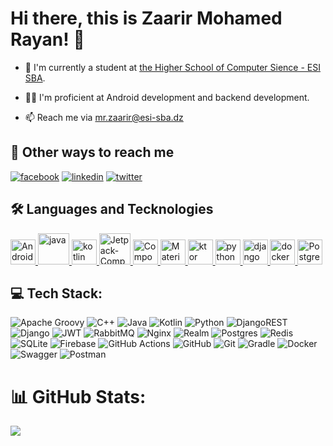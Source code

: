 # Hi there, this is Zaarir Mohamed Rayan! 👋

 - 🏫 I'm currently a student at [the Higher School of Computer Sience - ESI SBA](https://katherineoelsner.com/).

 - 🙋‍♂️ I'm proficient at Android development and backend development.

 - 📫 Reach me via [mr.zaarir@esi-sba.dz](mailto:mr.zaarir@esi-sba.dz)

## 🔗 Other ways to reach me
[![facebook](https://img.shields.io/badge/-Facebook-blue?style=flat-square&labelColor=blue&logo=facebook&logoColor=white&link=https://www.facebook.com/andresecco.fanpage/)](https://www.facebook.com/profile.php?id=100012635053612)
[![linkedin](https://img.shields.io/badge/linkedin-0A66C2?style=for-the-badge&logo=linkedin&logoColor=white)](https://www.linkedin.com/in/mohamed-zaarir-b24573265/)
[![twitter](https://img.shields.io/badge/twitter-1DA1F2?style=for-the-badge&logo=twitter&logoColor=white)](https://x.com/mohamedzaarir1)

## 🛠 Languages and Tecknologies

<a href="https://upload.wikimedia.org/wikipedia/commons/c/c1/Android_Studio_icon_%282023%29.svg">
    <img src="https://upload.wikimedia.org/wikipedia/commons/c/c1/Android_Studio_icon_%282023%29.svg" alt="Android-Studio" style="width:40px; height:40px;"/>
</a>
<a href="https://brandslogos.com/wp-content/uploads/images/large/java-logo-1.png">
    <img src="https://brandslogos.com/wp-content/uploads/images/large/java-logo-1.png" alt="java" style="width:50px; height:50px;"/>
</a>
<a href="https://user-images.githubusercontent.com/103866722/177941491-1947c6b0-6e38-4880-8bd7-01dac36165df.png">
    <img src="https://user-images.githubusercontent.com/103866722/177941491-1947c6b0-6e38-4880-8bd7-01dac36165df.png" alt="kotlin" style="width:40px; height:40px;"/>
</a>
<a href="https://blogger.googleusercontent.com/img/b/R29vZ2xl/AVvXsEjC97Z8BResg5dlPqczsRCFhP6zewWX0X0e7fVPG-G7PuUZwwZVsi9OPoqJYkgqT2h0FI95SsmWzVEgpt8b8HAqFiIxZ98TFtY4lE0b8UrtVJ2HrJebRwl6C9DslsQDl9KnBIrdHS6LtkY/s1600/jetpack+compose+icon_RGB.png">
    <img src="https://blogger.googleusercontent.com/img/b/R29vZ2xl/AVvXsEjC97Z8BResg5dlPqczsRCFhP6zewWX0X0e7fVPG-G7PuUZwwZVsi9OPoqJYkgqT2h0FI95SsmWzVEgpt8b8HAqFiIxZ98TFtY4lE0b8UrtVJ2HrJebRwl6C9DslsQDl9KnBIrdHS6LtkY/s1600/jetpack+compose+icon_RGB.png" alt="Jetpack-Compose" style="width:50px; height:50px;"/>
</a>
<a href="https://seeklogo.com/images/C/compose-multiplatform-logo-49E1D09D49-seeklogo.com.png">
    <img src="https://seeklogo.com/images/C/compose-multiplatform-logo-49E1D09D49-seeklogo.com.png" alt="Compose-Multiplatform" style="width:40px; height:40px;"/>
</a>
<a href="https://upload.wikimedia.org/wikipedia/commons/thumb/c/c7/Google_Material_Design_Logo.svg/1024px-Google_Material_Design_Logo.svg.png">
    <img src="https://upload.wikimedia.org/wikipedia/commons/thumb/c/c7/Google_Material_Design_Logo.svg/1024px-Google_Material_Design_Logo.svg.png" alt="Material-design" style="width:40px; height:40px;"/>
</a>
<a href="https://resources.jetbrains.com/storage/products/company/brand/logos/Ktor_icon.png">
    <img src="https://resources.jetbrains.com/storage/products/company/brand/logos/Ktor_icon.png" alt="ktor" style="width:40px; height:40px;"/>
</a>
<a href="https://camo.githubusercontent.com/d1652ce9d9e41d898ea03bd8772e8accb903947dc6bba2a410d76462f7d63d1b/68747470733a2f2f63646e2e6a7364656c6976722e6e65742f67682f64657669636f6e732f64657669636f6e2f69636f6e732f707974686f6e2f707974686f6e2d6f726967696e616c2e737667">
    <img src="https://camo.githubusercontent.com/d1652ce9d9e41d898ea03bd8772e8accb903947dc6bba2a410d76462f7d63d1b/68747470733a2f2f63646e2e6a7364656c6976722e6e65742f67682f64657669636f6e732f64657669636f6e2f69636f6e732f707974686f6e2f707974686f6e2d6f726967696e616c2e737667" alt="python" style="width:40px; height:40px;"/>
</a>
<a href="https://camo.githubusercontent.com/2ea2f5d54a9fda39c543ef1d1948b6e5b1fba0798b383963b5550de7c4eb16ee/68747470733a2f2f63646e2e6a7364656c6976722e6e65742f67682f64657669636f6e732f64657669636f6e2f69636f6e732f646a616e676f2f646a616e676f2d706c61696e2e737667">
    <img src="https://camo.githubusercontent.com/2ea2f5d54a9fda39c543ef1d1948b6e5b1fba0798b383963b5550de7c4eb16ee/68747470733a2f2f63646e2e6a7364656c6976722e6e65742f67682f64657669636f6e732f64657669636f6e2f69636f6e732f646a616e676f2f646a616e676f2d706c61696e2e737667" alt="django" style="width:40px; height:40px;"/>
</a>
<a href="https://camo.githubusercontent.com/67135dbb34c06b25e9657820b5fc1b877e9f40d0663f375d43626599e0bc8382/68747470733a2f2f63646e2e73696d706c6569636f6e732e6f72672f646f636b65722f323439364544">
    <img src="https://camo.githubusercontent.com/67135dbb34c06b25e9657820b5fc1b877e9f40d0663f375d43626599e0bc8382/68747470733a2f2f63646e2e73696d706c6569636f6e732e6f72672f646f636b65722f323439364544" alt="docker" style="width:40px; height:40px;"/>
</a>
<a href="https://camo.githubusercontent.com/f76ca013b330e2bffb000dfd1f5487432ead1d7c6f489b6051a5ac5853ea4c78/68747470733a2f2f63646e2e6a7364656c6976722e6e65742f67682f64657669636f6e732f64657669636f6e2f69636f6e732f706f737467726573716c2f706f737467726573716c2d6f726967696e616c2e737667">
    <img src="https://camo.githubusercontent.com/f76ca013b330e2bffb000dfd1f5487432ead1d7c6f489b6051a5ac5853ea4c78/68747470733a2f2f63646e2e6a7364656c6976722e6e65742f67682f64657669636f6e732f64657669636f6e2f69636f6e732f706f737467726573716c2f706f737467726573716c2d6f726967696e616c2e737667" alt="PostgreSQL" style="width:40px; height:40px;"/>
</a>


## 💻 Tech Stack:
![Apache Groovy](https://img.shields.io/badge/Apache%20Groovy-4298B8.svg?style=for-the-badge&logo=Apache+Groovy&logoColor=white) ![C++](https://img.shields.io/badge/c++-%2300599C.svg?style=for-the-badge&logo=c%2B%2B&logoColor=white) ![Java](https://img.shields.io/badge/java-%23ED8B00.svg?style=for-the-badge&logo=openjdk&logoColor=white) ![Kotlin](https://img.shields.io/badge/kotlin-%237F52FF.svg?style=for-the-badge&logo=kotlin&logoColor=white) ![Python](https://img.shields.io/badge/python-3670A0?style=for-the-badge&logo=python&logoColor=ffdd54) ![DjangoREST](https://img.shields.io/badge/DJANGO-REST-ff1709?style=for-the-badge&logo=django&logoColor=white&color=ff1709&labelColor=gray) ![Django](https://img.shields.io/badge/django-%23092E20.svg?style=for-the-badge&logo=django&logoColor=white) ![JWT](https://img.shields.io/badge/JWT-black?style=for-the-badge&logo=JSON%20web%20tokens) ![RabbitMQ](https://img.shields.io/badge/rabbitmq-FF6600?style=for-the-badge&logo=rabbitmq&logoColor=white) ![Nginx](https://img.shields.io/badge/nginx-%23009639.svg?style=for-the-badge&logo=nginx&logoColor=white) ![Realm](https://img.shields.io/badge/Realm-39477F?style=for-the-badge&logo=realm&logoColor=white) ![Postgres](https://img.shields.io/badge/postgres-%23316192.svg?style=for-the-badge&logo=postgresql&logoColor=white) ![Redis](https://img.shields.io/badge/redis-%23DD0031.svg?style=for-the-badge&logo=redis&logoColor=white) ![SQLite](https://img.shields.io/badge/sqlite-%2307405e.svg?style=for-the-badge&logo=sqlite&logoColor=white) ![Firebase](https://img.shields.io/badge/firebase-a08021?style=for-the-badge&logo=firebase&logoColor=ffcd34) ![GitHub Actions](https://img.shields.io/badge/github%20actions-%232671E5.svg?style=for-the-badge&logo=githubactions&logoColor=white) ![GitHub](https://img.shields.io/badge/github-%23121011.svg?style=for-the-badge&logo=github&logoColor=white) ![Git](https://img.shields.io/badge/git-%23F05033.svg?style=for-the-badge&logo=git&logoColor=white) ![Gradle](https://img.shields.io/badge/Gradle-02303A.svg?style=for-the-badge&logo=Gradle&logoColor=white) ![Docker](https://img.shields.io/badge/docker-%230db7ed.svg?style=for-the-badge&logo=docker&logoColor=white) ![Swagger](https://img.shields.io/badge/-Swagger-%23Clojure?style=for-the-badge&logo=swagger&logoColor=white) ![Postman](https://img.shields.io/badge/Postman-FF6C37?style=for-the-badge&logo=postman&logoColor=white)
# 📊 GitHub Stats:
![](https://github-readme-streak-stats.herokuapp.com/?user=zaarirmoh&theme=dark&hide_border=false)<br/>
